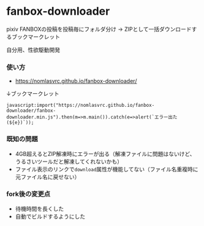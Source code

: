 # fanbox-downloader
pixiv FANBOXの投稿を投稿毎にフォルダ分け → ZIPとして一括ダウンロードするブックマークレット

自分用、性欲駆動開発

### 使い方
- https://nomlasvrc.github.io/fanbox-downloader/

↓ブックマークレット
```
javascript:import("https://nomlasvrc.github.io/fanbox-downloader/fanbox-downloader.min.js").then(m=>m.main()).catch(e=>alert(`エラー出た(${e})`));
```

### 既知の問題
- 4GB超えるとZIP解凍時にエラーが出る（解凍ファイルに問題はないけど、うるさいツールだと解凍してくれないかも）
- ファイル表示のリンクで`download`属性が機能してない（ファイル名重複時に元ファイル名に戻せない）

### fork後の変更点
- 待機時間を長くした
- 自動でビルドするようにした